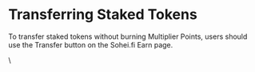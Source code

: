 # Transferring Staked Tokens

To transfer staked tokens without burning Multiplier Points, users should use the Transfer button on the Sohei.fi Earn page.

\
